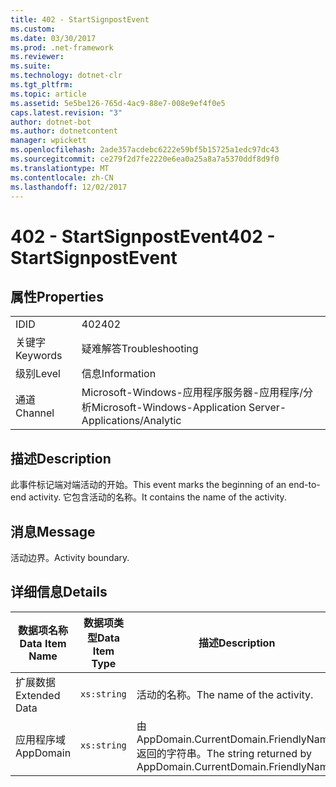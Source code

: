 ```yaml
---
title: 402 - StartSignpostEvent
ms.custom: 
ms.date: 03/30/2017
ms.prod: .net-framework
ms.reviewer: 
ms.suite: 
ms.technology: dotnet-clr
ms.tgt_pltfrm: 
ms.topic: article
ms.assetid: 5e5be126-765d-4ac9-88e7-008e9ef4f0e5
caps.latest.revision: "3"
author: dotnet-bot
ms.author: dotnetcontent
manager: wpickett
ms.openlocfilehash: 2ade357acdebc6222e59bf5b15725a1edc97dc43
ms.sourcegitcommit: ce279f2d7fe2220e6ea0a25a8a7a5370ddf8d9f0
ms.translationtype: MT
ms.contentlocale: zh-CN
ms.lasthandoff: 12/02/2017
---
```

# <a name="402---startsignpostevent"></a><span data-ttu-id="946c9-102">402 - StartSignpostEvent</span><span class="sxs-lookup"><span data-stu-id="946c9-102">402 - StartSignpostEvent</span></span>
## <a name="properties"></a><span data-ttu-id="946c9-103">属性</span><span class="sxs-lookup"><span data-stu-id="946c9-103">Properties</span></span>  
  
|||  
|-|-|  
|<span data-ttu-id="946c9-104">ID</span><span class="sxs-lookup"><span data-stu-id="946c9-104">ID</span></span>|<span data-ttu-id="946c9-105">402</span><span class="sxs-lookup"><span data-stu-id="946c9-105">402</span></span>|  
|<span data-ttu-id="946c9-106">关键字</span><span class="sxs-lookup"><span data-stu-id="946c9-106">Keywords</span></span>|<span data-ttu-id="946c9-107">疑难解答</span><span class="sxs-lookup"><span data-stu-id="946c9-107">Troubleshooting</span></span>|  
|<span data-ttu-id="946c9-108">级别</span><span class="sxs-lookup"><span data-stu-id="946c9-108">Level</span></span>|<span data-ttu-id="946c9-109">信息</span><span class="sxs-lookup"><span data-stu-id="946c9-109">Information</span></span>|  
|<span data-ttu-id="946c9-110">通道</span><span class="sxs-lookup"><span data-stu-id="946c9-110">Channel</span></span>|<span data-ttu-id="946c9-111">Microsoft-Windows-应用程序服务器-应用程序/分析</span><span class="sxs-lookup"><span data-stu-id="946c9-111">Microsoft-Windows-Application Server-Applications/Analytic</span></span>|  
  
## <a name="description"></a><span data-ttu-id="946c9-112">描述</span><span class="sxs-lookup"><span data-stu-id="946c9-112">Description</span></span>  
 <span data-ttu-id="946c9-113">此事件标记端对端活动的开始。</span><span class="sxs-lookup"><span data-stu-id="946c9-113">This event marks the beginning of an end-to-end activity.</span></span> <span data-ttu-id="946c9-114">它包含活动的名称。</span><span class="sxs-lookup"><span data-stu-id="946c9-114">It contains the name of the activity.</span></span>  
  
## <a name="message"></a><span data-ttu-id="946c9-115">消息</span><span class="sxs-lookup"><span data-stu-id="946c9-115">Message</span></span>  
 <span data-ttu-id="946c9-116">活动边界。</span><span class="sxs-lookup"><span data-stu-id="946c9-116">Activity boundary.</span></span>  
  
## <a name="details"></a><span data-ttu-id="946c9-117">详细信息</span><span class="sxs-lookup"><span data-stu-id="946c9-117">Details</span></span>  
  
|<span data-ttu-id="946c9-118">数据项名称</span><span class="sxs-lookup"><span data-stu-id="946c9-118">Data Item Name</span></span>|<span data-ttu-id="946c9-119">数据项类型</span><span class="sxs-lookup"><span data-stu-id="946c9-119">Data Item Type</span></span>|<span data-ttu-id="946c9-120">描述</span><span class="sxs-lookup"><span data-stu-id="946c9-120">Description</span></span>|  
|--------------------|--------------------|-----------------|  
|<span data-ttu-id="946c9-121">扩展数据</span><span class="sxs-lookup"><span data-stu-id="946c9-121">Extended Data</span></span>|`xs:string`|<span data-ttu-id="946c9-122">活动的名称。</span><span class="sxs-lookup"><span data-stu-id="946c9-122">The name of the activity.</span></span>|  
|<span data-ttu-id="946c9-123">应用程序域</span><span class="sxs-lookup"><span data-stu-id="946c9-123">AppDomain</span></span>|`xs:string`|<span data-ttu-id="946c9-124">由 AppDomain.CurrentDomain.FriendlyName 返回的字符串。</span><span class="sxs-lookup"><span data-stu-id="946c9-124">The string returned by AppDomain.CurrentDomain.FriendlyName.</span></span>|
